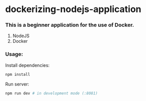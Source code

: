 # dockerizing-nodejs-application

### This is a beginner application for the use of Docker.

1. NodeJS
1. Docker

### Usage:

Install dependencies:

```bash
npm install
```

Run server:

```bash
npm run dev # in development mode (:8081)
```
